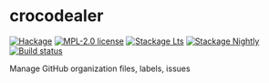 # crocodealer

[![Hackage](https://img.shields.io/hackage/v/crocodealer.svg?logo=haskell)](https://hackage.haskell.org/package/crocodealer)
[![MPL-2.0 license](https://img.shields.io/badge/license-MPL--2.0-blue.svg)](LICENSE)
[![Stackage Lts](http://stackage.org/package/crocodealer/badge/lts)](http://stackage.org/lts/package/crocodealer)
[![Stackage Nightly](http://stackage.org/package/crocodealer/badge/nightly)](http://stackage.org/nightly/package/crocodealer)
[![Build status](https://img.shields.io/travis/kowainik/crocodealer.svg?logo=travis)](https://travis-ci.org/kowainik/crocodealer)

Manage GitHub organization files, labels, issues
